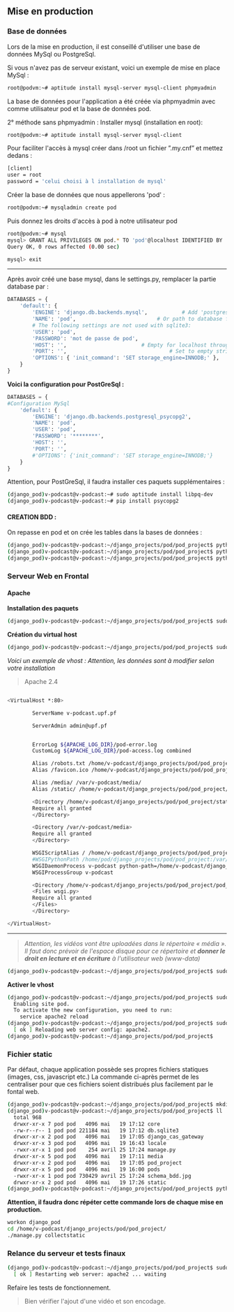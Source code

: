 ## Mise en production
### Base de données

Lors de la mise en production, il est conseillé d'utiliser une base de données MySql ou PostgreSql.

Si vous n'avez pas de serveur existant, voici un exemple de mise en place MySql :
```sh
root@podvm:~# aptitude install mysql-server mysql-client phpmyadmin
```
La base de données pour l'application a été créée via phpmyadmin avec comme utilisateur pod et la base de données pod.

2° méthode sans phpmyadmin :
Installer mysql (installation en root):
```sh
root@podvm:~# aptitude install mysql-server mysql-client
```
 Pour faciliter l'accès à mysql créer dans /root un fichier ”.my.cnf” et mettez dedans :
```sh
[client]
user = root
password = 'celui choisi à l installation de mysql'
```
Créer la base de données que nous appellerons 'pod' :
```sh
root@podvm:~# mysqladmin create pod
```
Puis donnez les droits d'accès à pod à notre utilisateur pod
```sh
root@podvm:~# mysql
mysql> GRANT ALL PRIVILEGES ON pod.* TO 'pod'@localhost IDENTIFIED BY 'mot de passe';
Query OK, 0 rows affected (0.00 sec)
```
```sh
mysql> exit
```
----
 Après avoir créé une base mysql, dans le settings.py, remplacer la partie database par :

```Python
DATABASES = {
    'default': {
        'ENGINE': 'django.db.backends.mysql',           # Add 'postgresql_psycopg2', 'mysql', 'sqlite3' or 'oracle'.
        'NAME': 'pod',                          # Or path to database file if using sqlite3.
        # The following settings are not used with sqlite3:
        'USER': 'pod',
        'PASSWORD': 'mot de passe de pod',
        'HOST': '',                        # Empty for localhost through domain sockets or '127.0.0.1' for localhost through TCP.
        'PORT': '',                                 # Set to empty string for default.
        'OPTIONS': { 'init_command': 'SET storage_engine=INNODB;' },        # On veut que la base utilise des tables au format InnoDB
    }
}
```
**Voici la configuration pour PostGreSql :**

```Python
DATABASES = {
#Configuration MySql
    'default': {
        'ENGINE': 'django.db.backends.postgresql_psycopg2',
        'NAME': 'pod',
        'USER': 'pod',
        'PASSWORD': '********',
        'HOST': '',
        'PORT': '',
        #'OPTIONS': {'init_command': 'SET storage_engine=INNODB;'}
    }
}
```

Attention, pour PostGreSql, il faudra installer ces paquets supplémentaires :

```sh
(django_pod)v-podcast@v-podcast:~# sudo aptitude install libpq-dev
(django_pod)v-podcast@v-podcast:~# pip install psycopg2
```

#### CREATION BDD :
On repasse en pod et on crée les tables dans la bases de données :
```sh
(django_pod)v-podcast@v-podcast:~/django_projects/pod/pod_project$ python manage.py migrate
(django_pod)v-podcast@v-podcast:~/django_projects/pod/pod_project$ python manage.py loaddata core/fixtures/initial_data.json
(django_pod)v-podcast@v-podcast:~/django_projects/pod/pod_project$ python manage.py createsuperuser --username root
```

### Serveur Web en Frontal
#### Apache

**Installation des paquets**
```sh
(django_pod)v-podcast@v-podcast:~/django_projects/pod/pod_project$ sudo aptitude install apache2 apache2.2-common apache2-mpm-prefork apache2-utils libexpat1 libapache2-mod-wsgi
```

**Création du virtual host**
```sh
(django_pod)v-podcast@v-podcast:~/django_projects/pod/pod_project$ sudo nano /etc/apache2/sites-available/pod.conf
```

_Voici un exemple de vhost :_
_Attention, les données sont à modifier selon votre installation_

> Apache 2.4

```sh

<VirtualHost *:80>

        ServerName v-podcast.upf.pf

        ServerAdmin admin@upf.pf


        ErrorLog ${APACHE_LOG_DIR}/pod-error.log
        CustomLog ${APACHE_LOG_DIR}/pod-access.log combined

        Alias /robots.txt /home/v-podcast/django_projects/pod/pod_project/static/robots.txt
        Alias /favicon.ico /home/v-podcast/django_projects/pod/pod_project/static/favicon.ico

        Alias /media/ /var/v-podcast/media/
        Alias /static/ /home/v-podcast/django_projects/pod/pod_project/static/

        <Directory /home/v-podcast/django_projects/pod/pod_project/static>
        Require all granted
        </Directory>

        <Directory /var/v-podcast/media>
        Require all granted
        </Directory>

        WSGIScriptAlias / /home/v-podcast/django_projects/pod/pod_project/pod_project/wsgi.py
        #WSGIPythonPath /home/pod/django_projects/pod/pod_project:/var/www/.virtualenvs/django_pod/lib/python2.7/site-packages
        WSGIDaemonProcess v-podcast python-path=/home/v-podcast/django_projects/pod/pod_project:/home/pod/.virtualenvs/django_pod/lib/python2.7/site-packages
        WSGIProcessGroup v-podcast

        <Directory /home/v-podcast/django_projects/pod/pod_project/pod_project>
        <Files wsgi.py>
        Require all granted
        </Files>
        </Directory>

</VirtualHost>

```


***
> _Attention, les vidéos vont être uploadées dans le répertoire « média ». Il faut donc prévoir de l'espace disque pour ce répertoire et **donner le droit en lecture et en écriture** à l'utilisateur web (www-data)_
```sh
(django_pod)v-podcast@v-podcast:~/django_projects/pod/pod_project$ sudo chown -R www-data:www-data media/
```

**Activer le vhost**
```sh
(django_pod)v-podcast@v-podcast:~/django_projects/pod/pod_project$ sudo a2ensite pod.conf
  Enabling site pod.
  To activate the new configuration, you need to run:
    service apache2 reload
(django_pod)v-podcast@v-podcast:~/django_projects/pod/pod_project$ sudo service apache2 reload
  [ ok ] Reloading web server config: apache2.
(django_pod)v-podcast@v-podcast:~/django_projects/pod/pod_project$
```

### Fichier static

Par défaut, chaque application possède ses propres fichiers statiques (images, css, javascript etc.)
La commande ci-après permet de les centraliser pour que ces fichiers soient distribués plus facilement par le fontal web.

```sh
(django_pod)v-podcast@v-podcast:~/django_projects/pod/pod_project$ mkdir static
(django_pod)v-podcast@v-podcast:~/django_projects/pod/pod_project$ ll
  total 968
  drwxr-xr-x 7 pod pod   4096 mai   19 17:12 core
  -rw-r--r-- 1 pod pod 221184 mai   19 17:12 db.sqlite3
  drwxr-xr-x 2 pod pod   4096 mai   19 17:05 django_cas_gateway
  drwxr-xr-x 3 pod pod   4096 mai   19 16:43 locale
  -rwxr-xr-x 1 pod pod    254 avril 25 17:24 manage.py
  drwxr-xr-x 5 pod pod   4096 mai   19 17:11 media
  drwxr-xr-x 2 pod pod   4096 mai   19 17:05 pod_project
  drwxr-xr-x 5 pod pod   4096 mai   19 16:00 pods
  -rwxr-xr-x 1 pod pod 730429 avril 25 17:24 schema_bdd.jpg
  drwxr-xr-x 2 pod pod   4096 mai   19 17:26 static
(django_pod)v-podcast@v-podcast:~/django_projects/pod/pod_project$ python manage.py collectstatic
```

**Attention, il faudra donc répéter cette commande lors de chaque mise en production.**
```sh
workon django_pod
cd /home/v-podcast/django_projects/pod/pod_project/
./manage.py collectstatic
```

### Relance du serveur et tests finaux

```sh
(django_pod)v-podcast@v-podcast:~/django_projects/pod/pod_project$ sudo service apache2 restart
  [ ok ] Restarting web server: apache2 ... waiting
```

Refaire les tests de fonctionnement.
> Bien vérifier l'ajout d'une vidéo et son encodage.
